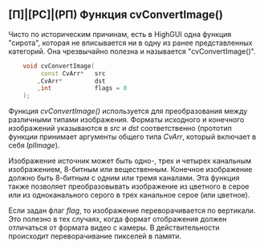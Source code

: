 ## [П]|[РС]|(РП) Функция cvConvertImage()

Чисто по историческим причинам, есть в HighGUI одна функция "сирота", которая не вписывается ни в одну из ранее представленных категорий. Она чрезвычайно полезна и называется "cvConvertImage()".

```cpp
	void cvConvertImage(
		 const CvArr*	src
		,CvArr* 		dst
		,int 			flags = 0
	);
```

Функция *cvConvertImage()* используется для преобразования между различными типами изображения. Форматы исходного и конечного изображений указываются в *src* и *dst* соответственно (прототип функции принимает аргументы общего типа *CvArr*, который включает в себя *IplImage*).

Изображение источник может быть одно-, трех и четырех канальным изображением, 8-битным или вещественным. Конечное изображение должно быть 8-битным с одним или тремя каналами. Эта функция также позволяет преобразовывать изображение из цветного в серое или из одноканального серого в трех канальное серое (или цветное).

Если задан флаг *flag*, то изображение переворачивается по вертикали. Это полезно в тех случаях, когда формат отображения должен отличаться от формата видео с камеры. В действительности происходит переворачивание пикселей в памяти.
